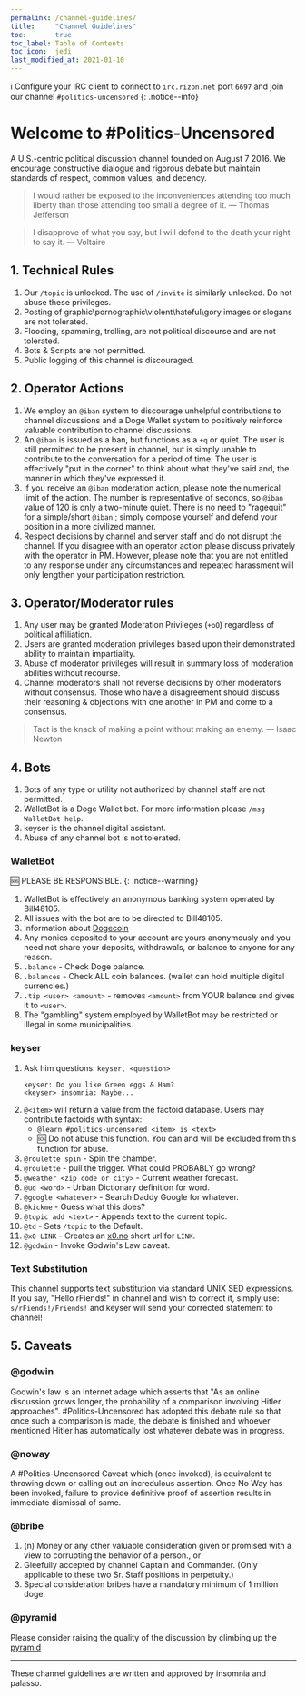 ```yaml
---
permalink: /channel-guidelines/
title:     "Channel Guidelines"
toc:       true
toc_label: Table of Contents
toc_icon:  jedi
last_modified_at: 2021-01-10
---
```


ℹ️ Configure your IRC client to connect to `irc.rizon.net` port `6697` and join our channel `#politics-uncensored`
{: .notice--info}

# Welcome to #Politics-Uncensored

A U.S.-centric political discussion channel founded on August 7 2016. We encourage constructive dialogue and rigorous debate but maintain standards of respect, common values, and decency.

> I would rather be exposed to the inconveniences attending too much liberty than those attending too small a degree of it.
> — Thomas Jefferson

> I disapprove of what you say, but I will defend to the death your right to say it.
> — Voltaire

## 1. Technical Rules

1. Our `/topic` is unlocked. The use of `/invite` is similarly unlocked. Do not abuse these privileges.
2. Posting of graphic\pornographic\violent\hateful\gory images or slogans are not tolerated.
3. Flooding, spamming, trolling, are not political discourse and are not tolerated.
4. Bots & Scripts are not permitted.
5. Public logging of this channel is discouraged.

## 2. Operator Actions

1. We employ an `@iban` system to discourage unhelpful contributions to channel discussions and a Doge Wallet system to positively reinforce valuable contribution to channel discussions.
2. An `@iban` is issued as a ban, but functions as a `+q` or quiet.  The user is still permitted to be present in channel, but is simply unable to contribute to the conversation for a period of time.  The user is effectively "put in the corner" to think about what they've said and, the manner in which they've expressed it.
3. If you receive an `@iban` moderation action, please note the numerical limit of the action.  The number is representative of seconds, so `@iban` value of 120 is only a two-minute quiet.  There is no need to "ragequit" for a simple/short `@iban` ; simply compose yourself and defend your position in a more civilized manner.
4. Respect decisions by channel and server staff and do not disrupt the channel.  If you disagree with an operator action please discuss privately with the operator in PM.  However, please note that you are not entitled to any response under any circumstances and repeated harassment will only lengthen your participation restriction.

## 3. Operator/Moderator rules

1. Any user may be granted Moderation Privileges (`+oO`) regardless of political affiliation.
2. Users are granted moderation privileges based upon their demonstrated ability to maintain impartiality.
3. Abuse of moderator privileges will result in summary loss of moderation abilities without recourse.
4. Channel moderators shall not reverse decisions by other moderators without consensus. Those who have a disagreement should discuss their reasoning & objections with one another in PM and come to a consensus.

> Tact is the knack of making a point without making an enemy.
> — Isaac Newton

## 4. Bots

1. Bots of any type or utility not authorized by channel staff are not permitted.
2. WalletBot is a Doge Wallet bot. For more information please `/msg WalletBot help`.
3. keyser is the channel digital assistant.
4. Abuse of any channel bot is not tolerated.

### WalletBot

🆘 PLEASE BE RESPONSIBLE.
{: .notice--warning}
1. WalletBot is effectively an anonymous banking system operated by Bill48105.
2. All issues with the bot are to be directed to Bill48105.
3. Information about [Dogecoin](https://dogecoin.com/)
4. Any monies deposited to your account are yours anonymously and you need not share your deposits, withdrawals, or balance to anyone for any reason.
5. `.balance` - Check Doge balance.
6. `.balances` - Check ALL coin balances. (wallet can hold multiple digital currencies.)
7. `.tip <user> <amount>` - removes `<amount>` from YOUR balance and gives it to `<user>`.
8. The "gambling" system employed by WalletBot may be restricted or illegal in some municipalities.

### keyser

1. Ask him questions: `keyser, <question>`
   ```
   keyser: Do you like Green eggs & Ham?
   <keyser> insomnia: Maybe...
   ```
2. `@<item>` will return a value from the factoid database. Users may contribute factoids with syntax:
    - `@learn #politics-uncensored <item> is <text>`
    - 🆘 Do not abuse this function.  You can and will be excluded from this function for abuse.
3. `@roulette spin` - Spin the chamber.
4. `@roulette` - pull the trigger.  What could PROBABLY go wrong?
5. `@weather <zip code or city>` - Current weather forecast.
6. `@ud <word>` - Urban Dictionary definition for word.
7. `@google <whatever>` - Search Daddy Google for whatever.
8. `@kickme` - Guess what this does?
9. `@topic add <text>` - Appends text to the current topic.
10. `@td` - Sets `/topic` to the Default.
11. `@x0 LINK` - Creates an [x0.no](https://x0.no/) short url for `LINK`.
12. `@godwin` - Invoke Godwin's Law caveat.

### Text Substitution

This channel supports text substitution via standard UNIX SED expressions.
If you say, "Hello rFiends!" in channel and wish to correct it, simply use: `s/rFiends!/Friends!` and keyser will send your corrected statement to channel!

## 5. Caveats

### @godwin

Godwin's law is an Internet adage which asserts that "As an online discussion grows longer, the probability of a comparison involving Hitler approaches". #Politics-Uncensored has adopted this debate rule so that once such a comparison is made, the debate is finished and whoever mentioned Hitler has automatically lost whatever debate was in progress.
 
### @noway

A #Politics-Uncensored Caveat which (once invoked), is equivalent to throwing down or calling out an incredulous assertion. Once No Way has been invoked, failure to provide definitive proof of assertion results in immediate dismissal of same.
 
### @bribe

1. (n) Money or any other valuable consideration given or promised with a view to corrupting the behavior of a person., or
2. Gleefully accepted by channel Captain and Commander. (Only applicable to these two Sr. Staff positions in perpetuity.)
3. Special consideration bribes have a mandatory minimum of 1 million doge.

### @pyramid

Please consider raising the quality of the discussion by climbing up the [pyramid](https://upload.wikimedia.org/wikipedia/commons/7/7c/Graham's_Hierarchy_of_Disagreement.svg)

---

These channel guidelines are written and approved by insomnia and palasso.
